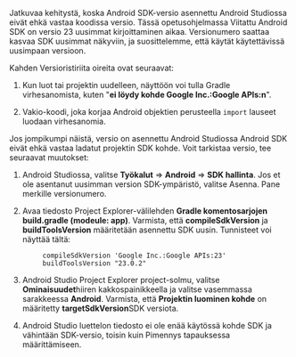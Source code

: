 Jatkuvaa kehitystä, koska Android SDK-versio asennettu Android Studiossa eivät ehkä vastaa koodissa versio. Tässä opetusohjelmassa Viitattu Android SDK on versio 23 uusimmat kirjoittaminen aikaa. Versionumero saattaa kasvaa SDK uusimmat näkyviin, ja suosittelemme, että käytät käytettävissä uusimpaan versioon.

Kahden Versioristiriita oireita ovat seuraavat:

1. Kun luot tai projektin uudelleen, näyttöön voi tulla Gradle virhesanomista, kuten "**ei löydy kohde Google Inc.:Google APIs:n**".

2. Vakio-koodi, joka korjaa Android objektien perusteella `import` lauseet luodaan virhesanomia.

Jos jompikumpi näistä, versio on asennettu Android Studiossa Android SDK eivät ehkä vastaa ladatut projektin SDK kohde.  Voit tarkistaa versio, tee seuraavat muutokset:


1. Android Studiossa, valitse **Työkalut** => **Android** => **SDK hallinta**. Jos et ole asentanut uusimman version SDK-ympäristö, valitse Asenna. Pane merkille versionumero.

2. Avaa tiedosto Project Explorer-välilehden **Gradle komentosarjojen** **build.gradle (modeule: app)**. Varmista, että **compileSdkVersion** ja **buildToolsVersion** määritetään asennettu SDK uusin. Tunnisteet voi näyttää tältä:
 
            compileSdkVersion 'Google Inc.:Google APIs:23'
            buildToolsVersion "23.0.2"
    
3. Android Studio Project Explorer project-solmu, valitse **Ominaisuudet**hiiren kakkospainikkeella ja valitse vasemmassa sarakkeessa **Android**. Varmista, että **Projektin luominen kohde** on määritetty **targetSdkVersion**SDK versiota.

4. Android Studio luettelon tiedosto ei ole enää käytössä kohde SDK ja vähintään SDK-versio, toisin kuin Pimennys tapauksessa määrittämiseen.
